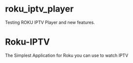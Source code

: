 # roku_iptv_player
Testing ROKU IPTV Player and new features.

# Roku-IPTV
 The Simplest Application for Roku you can use to watch IPTV
